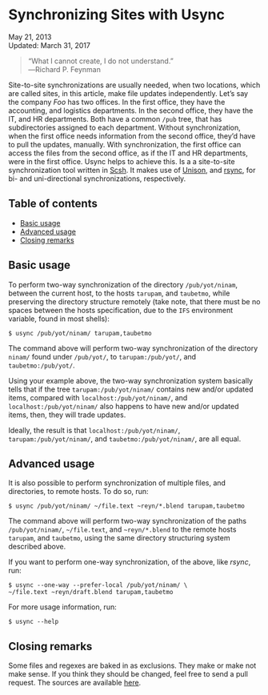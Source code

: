 Synchronizing Sites with Usync
==============================

<div class="center">May 21, 2013</div>
<div class="center">Updated: March 31, 2017</div>

>“What I cannot create, I do not understand.”<br>
>―Richard P. Feynman

Site-to-site synchronizations are usually needed, when two locations, which are called sites, in
this article, make file updates independently. Let’s say the company _Foo_ has two offices. In the
first office, they have the accounting, and logistics departments. In the second office, they have
the IT, and HR departments. Both have a common `/pub` tree, that has subdirectories assigned to each
department. Without synchronization, when the first office needs information from the second office,
they’d have to pull the updates, manually. With synchronization, the first office can access the
files from the second office, as if the IT and HR departments, were in the first office. Usync helps
to achieve this. Is a a site-to-site synchronization tool written in [Scsh](https://www.scsh.net). It
makes use of [Unison](http://www.cis.upenn.edu/~bcpierce/unison/),
and [rsync](http://rsync.samba.org/), for bi- and uni-directional synchronizations, respectively.


Table of contents
-----------------

- [Basic usage](#basicusage)
- [Advanced usage](#advancedusage)
- [Closing remarks](#closing)


<a name="basicusage"></a> Basic usage
-------------------------------------

To perform two-way synchronization of the directory `/pub/yot/ninam`, between the current host, to
the hosts `tarupam`, and `taubetmo`, while preserving the directory structure remotely (take note,
that there must be no spaces between the hosts specification, due to the `IFS` environment variable,
found in most shells):

    $ usync /pub/yot/ninam/ tarupam,taubetmo

The command above will perform two-way synchronization of the directory `ninam/` found under
`/pub/yot/`, to `tarupam:/pub/yot/`, and `taubetmo:/pub/yot/`.

Using your example above, the two-way synchronization system basically tells that if the tree
`tarupam:/pub/yot/ninam/` contains new and/or updated items, compared with
`localhost:/pub/yot/ninam/`, and `localhost:/pub/yot/ninam/` also happens to have new and/or updated
items, then, they will trade updates.

Ideally, the result is that `localhost:/pub/yot/ninam/`, `tarupam:/pub/yot/ninam/`, and
`taubetmo:/pub/yot/ninam/`, are all equal.


<a name="advancedusage"></a> Advanced usage
-------------------------------------------

It is also possible to perform synchronization of multiple files, and directories, to remote
hosts. To do so, run:

    $ usync /pub/yot/ninam/ ~/file.text ~reyn/*.blend tarupam,taubetmo

The command above will perform two-way synchronization of the paths `/pub/yot/ninam/`,
`~/file.text`, and `~reyn/*.blend` to the remote hosts `tarupam`, and `taubetmo`, using the same
directory structuring system described above.

If you want to perform one-way synchronization, of the above, like _rsync_, run:

    $ usync --one-way --prefer-local /pub/yot/ninam/ \
    ~/file.text ~reyn/draft.blend tarupam,taubetmo

For more usage information, run:

    $ usync --help


<a name="closing"></a> Closing remarks
--------------------------------------

Some files and regexes are baked in as exclusions. They make or make not make sense. If you think
they should be changed, feel free to send a pull request. The sources are
available [here](https://github.com/ebzzry/usync).
